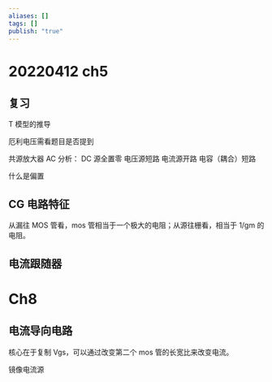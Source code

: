 ```yaml
---
aliases: []
tags: []
publish: "true"
---
```


# 20220412 ch5
## 复习
T 模型的推导

厄利电压需看题目是否提到

共源放大器
AC 分析：
	DC 源全置零
		电压源短路
		电流源开路
	电容（耦合）短路

什么是偏置

## CG 电路特征
从漏往 MOS 管看，mos 管相当于一个极大的电阻；从源往栅看，相当于 1/gm 的电阻。

## 电流跟随器

# Ch8
## 电流导向电路
核心在于复制 Vgs，可以通过改变第二个 mos 管的长宽比来改变电流。

镜像电流源 